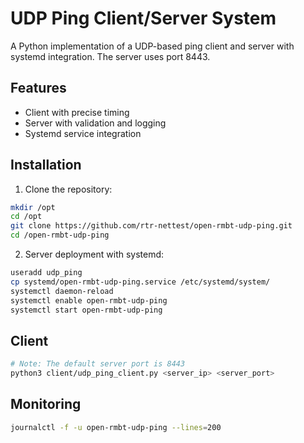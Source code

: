 # UDP Ping Client/Server System

A Python implementation of a UDP-based ping client and server with systemd integration.
The server uses port 8443.

## Features
- Client with precise timing
- Server with validation and logging
- Systemd service integration

## Installation

1. Clone the repository:
```bash
mkdir /opt
cd /opt
git clone https://github.com/rtr-nettest/open-rmbt-udp-ping.git
cd /open-rmbt-udp-ping
```

2. Server deployment with systemd:

```bash
useradd udp_ping
cp systemd/open-rmbt-udp-ping.service /etc/systemd/system/
systemctl daemon-reload
systemctl enable open-rmbt-udp-ping 
systemctl start open-rmbt-udp-ping
```


## Client
```bash
# Note: The default server port is 8443
python3 client/udp_ping_client.py <server_ip> <server_port>
```

## Monitoring
```bash
journalctl -f -u open-rmbt-udp-ping --lines=200
```
